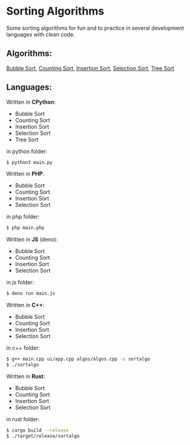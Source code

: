 # Sorting Algorithms

Some sorting algorithms for fun and to practice in several development languages with clean code.

## Algorithms:
[Bubble Sort](https://en.wikipedia.org/wiki/Bubble_sort),
[Counting Sort](https://en.wikipedia.org/wiki/Counting_sort),
[Insertion Sort](https://en.wikipedia.org/wiki/Insertion_sort),
[Selection Sort](https://en.wikipedia.org/wiki/Selection_sort),
[Tree Sort](https://en.wikipedia.org/wiki/Tree_sort)

## Languages:
Written in **CPython**:
- Bubble Sort
- Counting Sort
- Insertion Sort
- Selection Sort
- Tree Sort

in python folder:
```bash
$ python3 main.py
```

Written in **PHP**:
- Bubble Sort
- Counting Sort
- Insertion Sort
- Selection Sort

in php folder:
```bash
$ php main.php
```

Written in **JS** (deno):
- Bubble Sort
- Counting Sort
- Insertion Sort
- Selection Sort

in js folder:
```bash
$ deno run main.js
```

Written in **C++**:
- Bubble Sort
- Counting Sort
- Insertion Sort
- Selection Sort

in c++ folder:
```bash
$ g++ main.cpp ui/app.cpp algos/algos.cpp -o sortalgo
$ ./sortalgo
```

Written in **Rust**:
- Bubble Sort
- Counting Sort
- Insertion Sort
- Selection Sort

in rust folder:
```bash
$ cargo build --release
$ ./target/release/sortalgo
```
